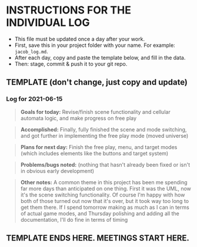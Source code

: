 # INSTRUCTIONS FOR THE INDIVIDUAL LOG
* This file must be updated once a day after your work.
* First, save this in your project folder with your name. For example: `jacob_log.md`.
* After each day, copy and paste the template below, and fill in the data.
* Then: stage, commit & push it to your git repo.

## TEMPLATE (don't change, just copy and update)

### Log for 2021-06-15

> **Goals for today:** Revise/finish scene functionality and cellular automata logic, and make progress on free play

> **Accomplished:** Finally, fully finished the scene and mode switching, and got further in implementing the free play mode (moved universe)

> **Plans for next day:** Finish the free play, menu, and target modes (which includes elements like the buttons and target system)

> **Problems/bugs noted:** (nothing that hasn't already been fixed or isn't in obvious early development)

> **Other notes:** A common theme in this project has been me spending far more days than anticipated on one thing. First it was the UML, now it's the scene switching functionality. Of course I'm happy with how both of those turned out now that it's over, but it took way too long to get them there. If I spend tomorrow making as much as I can in terms of actual game modes, and Thursday polishing and adding all the documentation, I'll do fine in terms of timing

## TEMPLATE ENDS HERE. MEETINGS START HERE.
